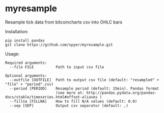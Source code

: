 # myresample

Resample tick data from bitcoincharts csv into OHLC bars  

Installation:  

```
pip install pandas  
git clone https://github.com/spyer/myresample.git
```
Usage:  
```  
Required arguments:  
  --file FILE          Path to input csv file  
  
Optional arguments:  
  --outfile [OUTFILE]  Path to output csv file (default: "resampled" + "file" + "period".csv)  
  --period [PERIOD]    Resample period (default: 15min). Pandas format   
                       (see more at: http://pandas.pydata.org/pandas-docs/stable/timeseries.html#offset-aliases )  
  --fillna [FILLNA]    How to fill N/A values (default: 0.0)  
  --sep [SEP]          Output csv separator (default: ,)  
```

